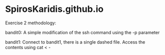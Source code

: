 # SpirosKaridis.github.io

Exercise 2 methodology:

bandit0: A simple modification of the ssh command using the -p parameter

bandit1: Connect to bandit1, there is a single dashed file. Access the contents using cat < -
